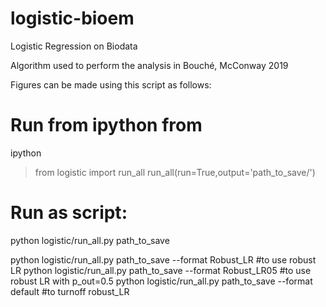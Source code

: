 # logistic-bioem
Logistic Regression on Biodata

Algorithm used to perform the analysis in Bouché, McConway 2019

Figures can be made using this script as follows:

# Run from ipython from 

ipython
> from logistic import run_all
> run_all(run=True,output='path_to_save/')

# Run as script:

python logistic/run_all.py path_to_save 

python logistic/run_all.py path_to_save --format Robust_LR      #to use robust LR
python logistic/run_all.py path_to_save --format Robust_LR05    #to use robust LR with p_out=0.5
python logistic/run_all.py path_to_save --format default        #to turnoff robust_LR
